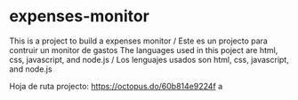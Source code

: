 # expenses-monitor
This is a project to build a expenses monitor / Este es un projecto para contruir un monitor de gastos
The languages used in this poject are html, css, javascript, and node.js / Los lenguajes usados son  html, css, javascript, and node.js


Hoja de ruta projecto: 
https://octopus.do/60b814e9224f
a